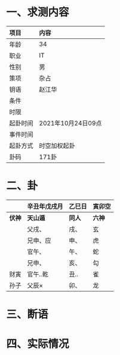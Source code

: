 # 一、求测内容
|项目|内容|
|:-|:-|
|年龄|34|
|职业|IT|
|性别|男|
|策项|杂占|
|钥语|赵江华|
|条件||
|时限||
|起卦时间|2021年10月24日09点|
|事件时间||
|起卦方式|时空加权起卦|
|卦码|171卦|

# 二、卦
||辛丑年戊戌月|乙巳日|寅卯空|
|:-|:-|:-|:-|
|**伏神**|**天山遁**|**同人**|**六神**|
||父戌、|戌、|玄|
||兄申、应|申、|虎|
||官午、|午、|蛇|
||兄申、|亥、|勾|
|财寅|官午..乾|丑..|雀|
|孙子|父辰×|卯、|龙|


# 三、断语

# 四、实际情况